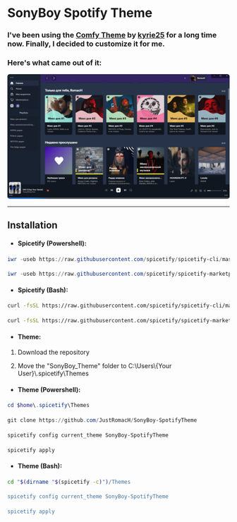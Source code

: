 # SonyBoy Spotify Theme

### I've been using the [Comfy Theme](https://github.com/Comfy-Themes/Spicetify) by [kyrie25](https://github.com/kyrie25) for a long time now. Finally, I decided to customize it for me.

### Here's what came out of it:

![example](https://raw.githubusercontent.com/JustRomacH/SonyBoy-SpotifyTheme/master/Images/example_1.png)

---

## Installation

- #### Spicetify (Powershell):

```powershell
iwr -useb https://raw.githubusercontent.com/spicetify/spicetify-cli/master/install.ps1 | iex

iwr -useb https://raw.githubusercontent.com/spicetify/spicetify-marketplace/main/resources/install.ps1 | iex
```

- #### Spicetify (Bash):

```bash
curl -fsSL https://raw.githubusercontent.com/spicetify/spicetify-cli/master/install.sh | sh

curl -fsSL https://raw.githubusercontent.com/spicetify/spicetify-marketplace/main/resources/install.sh | sh
```

- #### Theme:

1. Download the repository

2. Move the "SonyBoy_Theme" folder to C:\Users\\{Your User}\\.spicetify\Themes

- #### Theme (Powershell):

```powershell
cd $home\.spicetify\Themes

git clone https://github.com/JustRomacH/SonyBoy-SpotifyTheme

spicetify config current_theme SonyBoy-SpotifyTheme

spicetify apply
```

- #### Theme (Bash):

```bash
cd "$(dirname "$(spicetify -c)")/Themes

spicetify config current_theme SonyBoy-SpotifyTheme

spicetify apply
```
